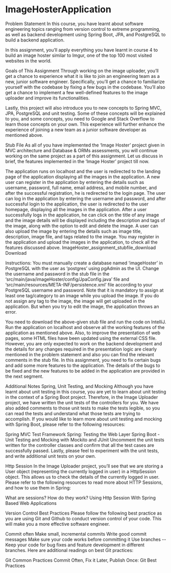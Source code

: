# ImageHosterApplication

Problem Statement
In this course, you have learnt about software engineering topics ranging from version control to extreme programming, as well as backend development using Spring Boot, JPA, and PostgreSQL to build a backend application.

 

In this assignment, you’ll apply everything you have learnt in course 4 to build an image hoster similar to Imgur, one of the top 100 most visited websites in the world.

 

Goals of This Assignment 
Through working on the image uploader, you’ll get a chance to experience what it is like to join an engineering team as a new, junior software engineer. Specifically, you’ll get a chance to familiarize yourself with the codebase by fixing a few bugs in the codebase. You’ll also get a chance to implement a few well-defined features to the image uploader and improve its functionalities.

Lastly, this project will also introduce you to new concepts to Spring MVC, JPA, PostgreSQL and unit testing. Some of these concepts will be explained to you, and some concepts, you need to Google and Stack Overflow to learn those concepts on your own. This experience will further enhance the experience of joining a new team as a junior software developer as mentioned above.

 

Stub File
As all of you have implemented the ‘Image Hoster’ project given in MVC architecture and Database & ORMs assessments, you will continue working on the same project as a part of this assignment. 
Let us discuss in brief, the features implemented in the ‘Image Hoster’ project till now.

The application runs on localhost and the user is redirected to the landing page of the application displaying all the images in the application.
A new user can register in the application by entering the details such as username, password, full name, email address, and mobile number, and after the successful registration, he is redirected to the login page.
The user can log in the application by entering the username and password, and after successful login to the application, the user is redirected to the user homepage, displaying all the images in the application.
After a user successfully logs in the application, he can click on the title of any image and the image details will be displayed including the description and tags of the image, along with the option to edit and delete the image.
A user can also upload the image by entering the details such as image title, description, image file, and tags related to the image.
You may register in the application and upload the images in the application, to check all the features discussed above.
ImageHoster_assignment_stubfile_download	Download
 

Instructions:
You must manually create a database named ‘imageHoster’ in PostgreSQL with the user as ‘postgres’ using pgAdmin as the UI.
Change the username and password in the stub file in the ‘src/main/java/imageHoster/config/JpaConfig.java’ file and ‘src/main/resources/META-INF/persistence.xml’ file according to your PostgreSQL username and password. 
Note that it is mandatory to assign at least one tag/category to an image while you upload the image. If you do not assign any tag to the image, the image will get uploaded in the application. But when you try to edit the image, the application throws an error. 
 

You need to download the above-given stub file and run the code on IntelliJ. Run the application on localhost and observe all the working features of the application as mentioned above. Also, to improve the presentation of web pages, some HTML files have been updated using the external CSS file. However, you are only expected to work on the backend development and the details for any changes required in the presentation logic are clearly mentioned in the problem statement and also you can find the relevant comments in the stub file. In this assignment, you need to fix certain bugs and add some more features to the application. The details of the bugs to be fixed and the new features to be added in the application are provided in the next segment.

 

Additional Notes
Spring, Unit Testing, and Mocking
Although you have learnt about unit testing in this course, you are yet to learn about unit testing in the context of a Spring Boot project.
Therefore, in the Image Uploader project, we have written the unit tests of the controllers for you. We have also added comments to those unit tests to make the tests legible, so you can read the tests and understand what those tests are trying to accomplish.
If you would like to learn more about unit testing and mocking with Spring Boot, please refer to the following resources:

Spring MVC Test Framework
Spring: Testing the Web Layer
Spring Boot - Unit Testing and Mocking with Mockito and JUnit
Uncomment the unit tests written for the controller classes and confirm that all the test cases are successfully passed. Lastly, please feel to experiment with the unit tests, and write additional unit tests on your own.
 

Http Session
In the Image Uploader project, you’ll see that we are storing a User object (representing the currently logged in user) in a HttpSession object. This allows us to check the details of the currently logged in user. 
Please refer to the following resources to read more about HTTP Sessions, and how to use them in Spring:

What are sessions? How do they work?
Using Http Session With Spring Based Web Applications
 

Version Control Best Practices
Please follow the following best practice as you are using Git and Github to conduct version control of your code. This will make you a more effective software engineer.

Commit often
Make small, incremental commits
Write good commit messages
Make sure your code works before committing it
Use branches -- Keep your code for bug fixes and feature development in different branches.
Here are additional readings on best Git practices:

Git Common Practices
Commit Often, Fix it Later, Publish Once: Git Best Practices
